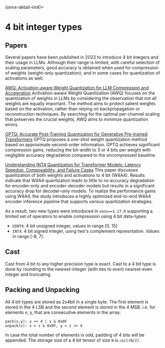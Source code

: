 <!--
Copyright (c) ONNX Project Contributors

SPDX-License-Identifier: Apache-2.0
-->

(onnx-detail-int4)=

# 4 bit integer types

## Papers

Several papers have been published in 2023 to introduce 4 bit integers and their usage in LLMs. Although their range is
limited, with careful selection of scaling parameters, good accuracy is obtained when used for compression of weights
(weight-only quantization), and in some cases for quantization of activations as well.

[AWQ: Activation-aware Weight Quantization for LLM Compression and Acceleration](https://arxiv.org/abs/2306.00978)
Activation-aware Weight Quantization (AWQ) focuses on the quantization of weights in LLMs by considering the
observation that not all weights are equally important. The method aims to protect salient weights based on the
activation, rather than relying on backpropagation or reconstruction techniques. By searching for the optimal
per-channel scaling that preserves the crucial weights, AWQ aims to minimize quantization errors.

[GPTQ: Accurate Post-Training Quantization for Generative Pre-trained Transformers](https://arxiv.org/abs/2210.17323)
GPTQ proposes a one-shot weight quantization method based on approximate second-order information. GPTQ achieves
significant compression gains, reducing the bit-width to 3 or 4 bits per weight with negligible accuracy degradation
compared to the uncompressed baseline.

[Understanding INT4 Quantization for Transformer Models: Latency Speedup, Composability, and Failure Cases](https://arxiv.org/abs/2301.12017)
This paper discusses quantization of both weights and activations to 4 bit (W4A4). Results indicate that W4A4
quantization leads to little to no accuracy degradation for encoder-only and encoder-decoder models but results in
a significant accuracy drop for decoder-only models. To realize the performance gains using W4A4, the study introduces
a highly optimized end-to-end W4A4 encoder inference pipeline that supports various quantization strategies.

As a result, two new types were introduced in `onnx==1.17.0` supporting a limited set of operators to enable compression using
4 bit data-types:
- `UINT4`: 4 bit unsigned integer, values in range [0, 15]
- `INT4`: 4 bit signed integer, using two's complement represntation. Values in range [-8, 7].

## Cast

Cast from 4 bit to any higher precision type is exact.
Cast to a 4 bit type is done by rounding to the nearest-integer (with ties to even)
nearest-even integer and truncating.

## Packing and Unpacking

All 4 bit types are stored as 2x4bit in a single byte.
The first element is stored in the 4 LSB and the second element is stored in the 4 MSB.
i.e. for elements x, y, that are consecutive elements in the array:
```{eval-rst}
pack(x,y): y << 4 | x & 0x0F
unpack(z): x = z & 0x0F, y = z >> 4
```
In case the total number of elements is odd, padding of 4 bits will be appended.
The storage size of a 4 bit tensor of size `N` is `ceil(N/2)`.
